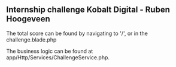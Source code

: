 <h2>
  Internship challenge Kobalt Digital - Ruben Hoogeveen
</h2>

<p>The total score can be found by navigating to '/', or in the challenge.blade.php</p>

<p>The business logic can be found at app/Http/Services/ChallengeService.php.</p>
